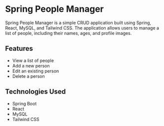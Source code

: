 # Spring People Manager

Spring People Manager is a simple CRUD application built using Spring, React, MySQL, and Tailwind CSS. The application allows users to manage a list of people, including their names, ages, and profile images.

## Features

- View a list of people
- Add a new person
- Edit an existing person
- Delete a person

## Technologies Used

- Spring Boot
- React
- MySQL
- Tailwind CSS

